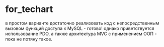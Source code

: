 # for_techart

в простом варианте достаточно реализовать код с непосредственным вызовом функций доступа к MySQL - готово!
однако приветствуется использование PDO, а также архитектура MVC с применением ООП - пока не потяну такое.
